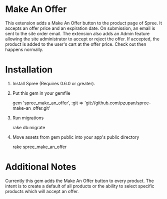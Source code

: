 Make An Offer
============

This extension adds a Make An Offer button to the product page of Spree.  It accepts an offer price and an expiration date.  On submission, an email is sent to the site order email.  The extension also adds an Admin feature allowing the site administrator to accept or reject the offer.  If accepted, the product is added to the user's cart at the offer price. Check out then happens normally. 
 
Installation
============

1. Install Spree (Requires 0.6.0 or greater).

2. Put this gem in your gemfile

      gem 'spree_make_an_offer', :git => 'git://github.com/pzupan/spree-make-an_offer.git'

3. Run migrations

      rake db:migrate
      
4. Move assets from gem public into your app's public directory

      rake spree_make_an_offer

Additional Notes
================

Currently this gem adds the Make An Offer button to every product.  The intent is to create a default of all products or the ability to select specific products which will accept an offer. 
